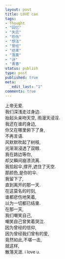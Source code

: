 ```yaml
--- 
layout: post
title: LOVE can
tags: 
- Thought
- "回忆"
- "失恋"
- "悲伤"
- "想法"
- "曾经"
- "结束"
- "落寞"
- "诗"
- "青春"
status: publish
type: post
published: true
meta: 
  _edit_last: "1"
comments: true
---
```

上帝无爱.  
我们深浅走过身边.  
抬起头亲吻天空,
雨漫天浸淫.  
我还在谁的身边,  
你又在哪里俯下了身,  
不再言语.  
风默默吹起了树枝,  
光渐渐浸透了双眼.  
我在路边等你,  
却又瞬间崩溃流离.  
我拾起伞,撑开,遮住了天空.  
那颜色,是你的伞.  
我留下了,  
直到离开的那一天.  
在这莫名的时刻,  
谁都悲伤地笑着,  
以为一切都已结束.  
在那一天,  
我们嘲笑自己,  
嘲笑自己曾笑着哭泣.  
因为曾经的信仰,  
因为曾经我们曾有的爱,  
竟然如此,不堪一击,  
就这样,  
散落天涯.
i love u.